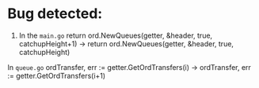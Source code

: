 # Bug detected:
1. In the `main.go`
return ord.NewQueues(getter, &header, true, catchupHeight+1)
->
return ord.NewQueues(getter, &header, true, catchupHeight)

In `queue.go`
ordTransfer, err := getter.GetOrdTransfers(i)
->
ordTransfer, err := getter.GetOrdTransfers(i+1)


<!-- Debug Recovery的方法，就是把每一次的commitment打印出来 -->
